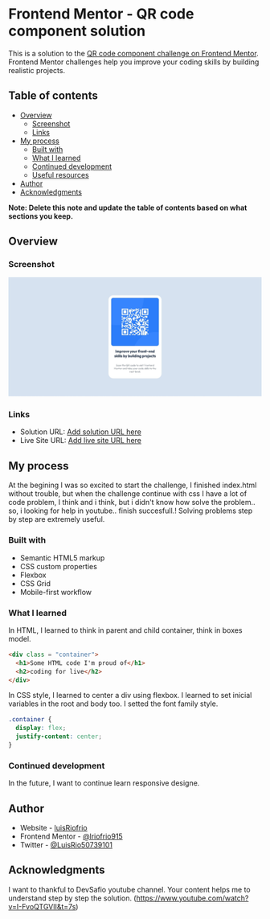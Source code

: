 # Frontend Mentor - QR code component solution

This is a solution to the [QR code component challenge on Frontend Mentor](https://www.frontendmentor.io/challenges/qr-code-component-iux_sIO_H). Frontend Mentor challenges help you improve your coding skills by building realistic projects. 

## Table of contents

- [Overview](#overview)
  - [Screenshot](#screenshot)
  - [Links](#links)
- [My process](#my-process)
  - [Built with](#built-with)
  - [What I learned](#what-i-learned)
  - [Continued development](#continued-development)
  - [Useful resources](#useful-resources)
- [Author](#author)
- [Acknowledgments](#acknowledgments)

**Note: Delete this note and update the table of contents based on what sections you keep.**

## Overview

### Screenshot

![Screenshot Solution](./images/screenshot.jpg)


### Links

- Solution URL: [Add solution URL here](https://github.com/lriofrio915/qr-code-component-main)
- Live Site URL: [Add live site URL here](https://cerulean-belekoy-39d11b.netlify.app/)

## My process

At the begining I was so excited to start the challenge, I finished index.html without trouble, but when the challenge continue with css I have a lot of code problem, I think and i think, but i didn't know how solve the problem.. so, i looking for help in youtube.. finish succesfull.!
Solving problems step by step are extremely useful.

### Built with

- Semantic HTML5 markup
- CSS custom properties
- Flexbox
- CSS Grid
- Mobile-first workflow


### What I learned

In HTML, I learned to think in parent and child container, think in boxes model.

```html
<div class = "container">
  <h1>Some HTML code I'm proud of</h1>
  <h2>coding for live</h2>	
</div>
```

In CSS style, I learned to center a div using flexbox. I learned to set inicial variables in the root and body too. I setted the font family style.

```css
.container {
  display: flex;
  justify-content: center;
}
```


### Continued development

In the future, I want to continue learn responsive designe.


## Author

- Website - [luisRiofrio](https://github.com/lriofrio915)
- Frontend Mentor - [@lriofrio915](https://www.frontendmentor.io/profile/lriofrio915)
- Twitter - [@LuisRio50739101](https://twitter.com/LuisRio50739101)


## Acknowledgments

I want to thankful to DevSafio youtube channel. Your content helps me to understand step by step the solution.
(https://www.youtube.com/watch?v=I-FvoQTGVlI&t=7s)
